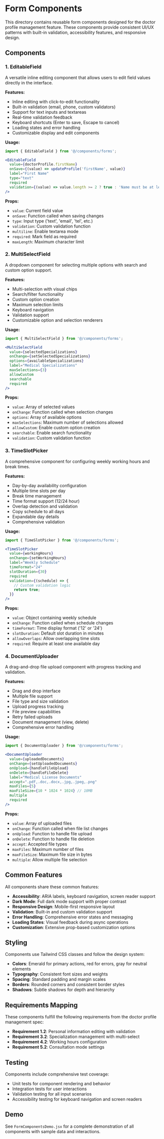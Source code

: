 # Form Components

This directory contains reusable form components designed for the doctor profile management feature. These components provide consistent UI/UX patterns with built-in validation, accessibility features, and responsive design.

## Components

### 1. EditableField

A versatile inline editing component that allows users to edit field values directly in the interface.

**Features:**
- Inline editing with click-to-edit functionality
- Built-in validation (email, phone, custom validators)
- Support for text inputs and textareas
- Real-time validation feedback
- Keyboard shortcuts (Enter to save, Escape to cancel)
- Loading states and error handling
- Customizable display and edit components

**Usage:**
```jsx
import { EditableField } from '@/components/forms';

<EditableField
  value={doctorProfile.firstName}
  onSave={(value) => updateProfile('firstName', value)}
  label="First Name"
  type="text"
  required
  validation={(value) => value.length >= 2 ? true : 'Name must be at least 2 characters'}
/>
```

**Props:**
- `value`: Current field value
- `onSave`: Function called when saving changes
- `type`: Input type ('text', 'email', 'tel', etc.)
- `validation`: Custom validation function
- `multiline`: Enable textarea mode
- `required`: Mark field as required
- `maxLength`: Maximum character limit

### 2. MultiSelectField

A dropdown component for selecting multiple options with search and custom option support.

**Features:**
- Multi-selection with visual chips
- Search/filter functionality
- Custom option creation
- Maximum selection limits
- Keyboard navigation
- Validation support
- Customizable option and selection renderers

**Usage:**
```jsx
import { MultiSelectField } from '@/components/forms';

<MultiSelectField
  value={selectedSpecializations}
  onChange={setSelectedSpecializations}
  options={availableSpecializations}
  label="Medical Specializations"
  maxSelections={3}
  allowCustom
  searchable
  required
/>
```

**Props:**
- `value`: Array of selected values
- `onChange`: Function called when selection changes
- `options`: Array of available options
- `maxSelections`: Maximum number of selections allowed
- `allowCustom`: Enable custom option creation
- `searchable`: Enable search functionality
- `validation`: Custom validation function

### 3. TimeSlotPicker

A comprehensive component for configuring weekly working hours and break times.

**Features:**
- Day-by-day availability configuration
- Multiple time slots per day
- Break time management
- Time format support (12/24 hour)
- Overlap detection and validation
- Copy schedule to all days
- Expandable day details
- Comprehensive validation

**Usage:**
```jsx
import { TimeSlotPicker } from '@/components/forms';

<TimeSlotPicker
  value={workingHours}
  onChange={setWorkingHours}
  label="Weekly Schedule"
  timeFormat="24"
  slotDuration={30}
  required
  validation={(schedule) => {
    // Custom validation logic
    return true;
  }}
/>
```

**Props:**
- `value`: Object containing weekly schedule
- `onChange`: Function called when schedule changes
- `timeFormat`: Time display format ('12' or '24')
- `slotDuration`: Default slot duration in minutes
- `allowOverlaps`: Allow overlapping time slots
- `required`: Require at least one available day

### 4. DocumentUploader

A drag-and-drop file upload component with progress tracking and validation.

**Features:**
- Drag and drop interface
- Multiple file support
- File type and size validation
- Upload progress tracking
- File preview capabilities
- Retry failed uploads
- Document management (view, delete)
- Comprehensive error handling

**Usage:**
```jsx
import { DocumentUploader } from '@/components/forms';

<DocumentUploader
  value={uploadedDocuments}
  onChange={setUploadedDocuments}
  onUpload={handleFileUpload}
  onDelete={handleFileDelete}
  label="Medical License Documents"
  accept=".pdf,.doc,.docx,.jpg,.jpeg,.png"
  maxFiles={5}
  maxFileSize={10 * 1024 * 1024} // 10MB
  multiple
  required
/>
```

**Props:**
- `value`: Array of uploaded files
- `onChange`: Function called when file list changes
- `onUpload`: Function to handle file upload
- `onDelete`: Function to handle file deletion
- `accept`: Accepted file types
- `maxFiles`: Maximum number of files
- `maxFileSize`: Maximum file size in bytes
- `multiple`: Allow multiple file selection

## Common Features

All components share these common features:

- **Accessibility**: ARIA labels, keyboard navigation, screen reader support
- **Dark Mode**: Full dark mode support with proper contrast
- **Responsive Design**: Mobile-first responsive layout
- **Validation**: Built-in and custom validation support
- **Error Handling**: Comprehensive error states and messaging
- **Loading States**: Visual feedback during async operations
- **Customization**: Extensive prop-based customization options

## Styling

Components use Tailwind CSS classes and follow the design system:

- **Colors**: Emerald for primary actions, red for errors, gray for neutral elements
- **Typography**: Consistent font sizes and weights
- **Spacing**: Standard padding and margin scales
- **Borders**: Rounded corners and consistent border styles
- **Shadows**: Subtle shadows for depth and hierarchy

## Requirements Mapping

These components fulfill the following requirements from the doctor profile management spec:

- **Requirement 1.2**: Personal information editing with validation
- **Requirement 3.2**: Specialization management with multi-select
- **Requirement 4.2**: Working hours configuration
- **Requirement 5.2**: Consultation mode settings

## Testing

Components include comprehensive test coverage:

- Unit tests for component rendering and behavior
- Integration tests for user interactions
- Validation testing for all input scenarios
- Accessibility testing for keyboard navigation and screen readers

## Demo

See `FormComponentsDemo.jsx` for a complete demonstration of all components with sample data and interactions.